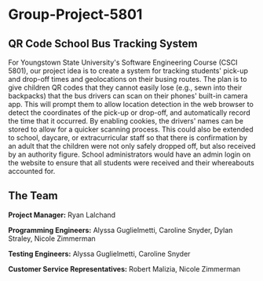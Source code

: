 # Group-Project-5801
## QR Code School Bus Tracking System
For Youngstown State University's Software Engineering Course (CSCI 5801), our project idea is to create a system for tracking students' pick-up and drop-off times and geolocations on their busing routes. The plan is to give children QR codes that they cannot easily lose (e.g., sewn into their backpacks) that the bus drivers can scan on their phones' built-in camera app. This will prompt them to allow location detection in the web browser to detect the coordinates of the pick-up or drop-off, and automatically record the time that it occurred. By enabling cookies, the drivers' names can be stored to allow for a quicker scanning process. This could also be extended to school, daycare, or extracurricular staff so that there is confirmation by an adult that the children were not only safely dropped off, but also received by an authority figure. School administrators would have an admin login on the website to ensure that all students were received and their whereabouts accounted for. 

## The Team
**Project Manager:** Ryan Lalchand

**Programming Engineers:** Alyssa Guglielmetti, Caroline Snyder, Dylan Straley, Nicole Zimmerman

**Testing Engineers:** Alyssa Guglielmetti, Caroline Snyder

**Customer Service Representatives:** Robert Malizia, Nicole Zimmerman
